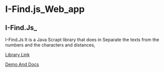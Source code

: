 # I-Find.js_Web_app





 ## I-Find.Js_


 I-Find.Js It is a Java Scrapt library that does in Separate the texts from the numbers and the characters and distances,
 
 
 [Library Link](https://github.com/AnasAlkouz1/I-Find.js/)
 
  
 [Demo And Docs](https://anasalkouz1.github.io/I-Find.js_Web_app//)



